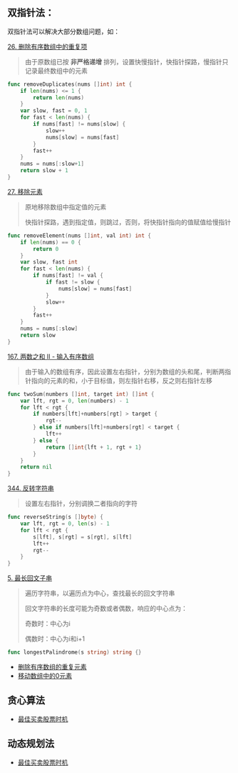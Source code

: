 ## 双指针法：
双指针法可以解决大部分数组问题，如：

[26. 删除有序数组中的重复项](https://leetcode.cn/problems/remove-duplicates-from-sorted-array/)

> 由于原数组已按 **非严格递增** 排列，设置快慢指针，快指针探路，慢指针只记录最终数组中的元素

~~~go
func removeDuplicates(nums []int) int {
	if len(nums) <= 1 {
		return len(nums)
	}
	var slow, fast = 0, 1
	for fast < len(nums) {
		if nums[fast] != nums[slow] {
			slow++
			nums[slow] = nums[fast]
		}
		fast++
	}
	nums = nums[:slow+1]
	return slow + 1
}
~~~

[27. 移除元素](https://leetcode.cn/problems/remove-element/)

> 原地移除数组中指定值的元素
>
> 快指针探路，遇到指定值，则跳过，否则，将快指针指向的值赋值给慢指针

~~~go
func removeElement(nums []int, val int) int {
	if len(nums) == 0 {
		return 0
	}
	var slow, fast int
	for fast < len(nums) {
		if nums[fast] != val {
			if fast != slow {
				nums[slow] = nums[fast]
			}
			slow++
		}
		fast++
	}
	nums = nums[:slow]
	return slow
}
~~~

[167. 两数之和 II - 输入有序数组](https://leetcode.cn/problems/two-sum-ii-input-array-is-sorted/)

> 由于输入的数组有序，因此设置左右指针，分别为数组的头和尾，判断两指针指向的元素的和，小于目标值，则左指针右移，反之则右指针左移

~~~go
func twoSum(numbers []int, target int) []int {
	var lft, rgt = 0, len(numbers) - 1
	for lft < rgt {
		if numbers[lft]+numbers[rgt] > target {
			rgt--
		} else if numbers[lft]+numbers[rgt] < target {
			lft++
		} else {
			return []int{lft + 1, rgt + 1}
		}
	}
	return nil
}
~~~

[344. 反转字符串](https://leetcode.cn/problems/reverse-string/)

> 设置左右指针，分别调换二者指向的字符

~~~go
func reverseString(s []byte) {
	var lft, rgt = 0, len(s) - 1
	for lft < rgt {
		s[lft], s[rgt] = s[rgt], s[lft]
		lft++
		rgt--
	}
}
~~~

[5. 最长回文子串](https://leetcode.cn/problems/longest-palindromic-substring/)

> 遍历字符串，以遍历点为中心，查找最长的回文字符串
>
> 回文字符串的长度可能为奇数或者偶数，响应的中心点为：
>
> 奇数时：中心为i
>
> 偶数时：中心为i和i+1

~~~go
func longestPalindrome(s string) string {}
~~~



+ [删除有序数组的重复元素](./01/README.md)
+ [移动数组中的0元素](./08/README.md)

## 贪心算法
+ [最佳买卖股票时机](./02/README.md)

## 动态规划法
+ [最佳买卖股票时机](./02/README.md)
